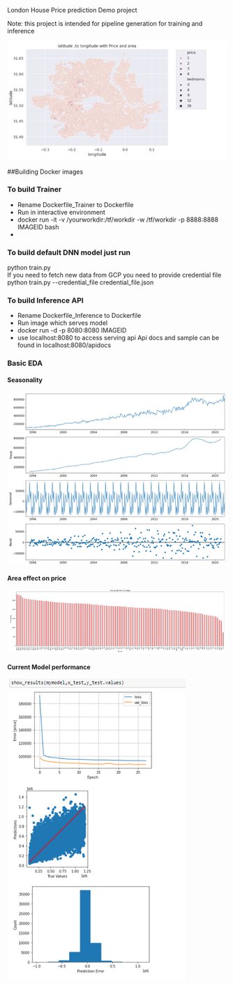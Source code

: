 London House Price prediction Demo project

Note: this project is intended for pipeline generation for training and inference 

![Alt text](eda_images/london_eda3.png?raw=true "London House Prices")

##Building Docker images
### To build Trainer 
* Rename  Dockerfile_Trainer to Dockerfile
* Run in interactive environment
* docker run -it -v /yourworkdir:/tf/workdir -w /tf/workdir -p 8888:8888  IMAGEID bash
*
### To build default DNN model just run
python train.py  
If you need to fetch new data from GCP you need to provide credential file
python train.py --credential_file credential_file.json 


### To build Inference API
* Rename  Dockerfile_Inference to Dockerfile
* Run image which serves model 
* docker run -d -p 8080:8080 IMAGEID
* use localhost:8080 to access serving api
Api docs and sample can be found in localhost:8080/apidocs

### Basic EDA
#### Seasonality
![Alt text](eda_images/london_eda1.png?raw=true "Seasonality")
#### Area effect on price
![Alt text](eda_images/london_eda2.png?raw=true "Area effect on price")

#### Current Model performance
![Alt text](eda_images/london_eda4.png?raw=true "Area effect on price")
